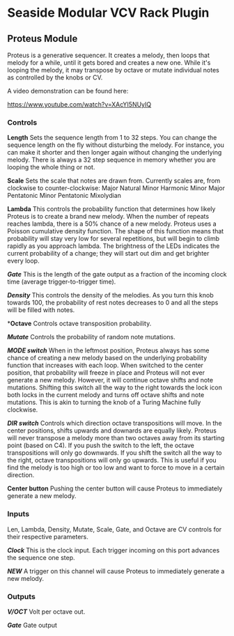 # Seaside Modular VCV Rack Plugin

## Proteus Module

Proteus is a generative sequencer. It creates a melody, then loops that melody for a while, until it gets bored and creates a new one. While it's looping the melody, it may transpose by octave or mutate individual notes as controlled by the knobs or CV.

A video demonstration can be found here: 

https://www.youtube.com/watch?v=XAcYI5NUyIQ

### Controls

**Length** Sets the sequence length from 1 to 32 steps. You can change the sequence length on the fly without disturbing the melody. For instance, you can make it shorter and then longer again without changing the underlying melody. There is always a 32 step sequence in memory whether you are looping the whole thing or not. 

**Scale** Sets the scale that notes are drawn from. Currently scales are, from clockwise to counter-clockwise:
Major
Natural Minor
Harmonic Minor
Major Pentatonic
Minor Pentatonic
Mixolydian

**Lambda** This controls the probability function that determines how likely Proteus is to create a brand new melody. When the number of repeats reaches lambda, there is a 50% chance of a new melody. Proteus uses a Poisson cumulative density function. The shape of this function means that probability will stay very low for several repetitions, but will begin to climb rapidly as you approach lambda. The brightness of the LEDs indicates the current probability of a change; they will start out dim and get brighter every loop. 

***Gate*** This is the length of the gate output as a fraction of the incoming clock time (average trigger-to-trigger time).

***Density*** This controls the density of the melodies. As you turn this knob towards 100, the probability of rest notes decreases to 0 and all the steps will be filled with notes. 

***Octave** Controls octave transposition probability. 

***Mutate*** Controls the probability of random note mutations. 

***MODE switch*** When in the leftmost position, Proteus always has some chance of creating a new melody based on the underlying probability function that increases with each loop. When switched to the center position, that probability will freeze in place and Proteus will not ever generate a new melody. However, it will continue octave shifts and note mutations. Shifting this switch all the way to the right towards the lock icon both locks in the current melody and turns off octave shifts and note mutations. This is akin to turning the knob of a Turing Machine fully clockwise. 

***DIR switch*** Controls which direction octave transpositions will move. In the center positions, shifts upwards and downards are equally likely. Proteus will never transpose a melody more than two octaves away from its starting point (based on C4). If you push the switch to the left, the octave transpositions will only go downwards. If you shift the switch all the way to the right, octave transpositions will only go upwards. This is useful if you find the melody is too high or too low and want to force to move in a certain direction. 

**Center button** Pushing the center button will cause Proteus to immediately generate a new melody. 

### Inputs

Len, Lambda, Density, Mutate, Scale, Gate, and Octave are CV controls for their respective parameters. 

***Clock*** This is the clock input. Each trigger incoming on this port advances the sequence one step. 

***NEW*** A trigger on this channel will cause Proteus to immediately generate a new melody. 

### Outputs

***V/OCT*** Volt per octave out. 

***Gate*** Gate output
